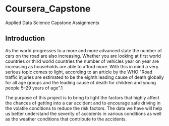 # Coursera_Capstone
Applied Data Science Capstone Assignments

## Introduction

As the world progresses to a more and more advanced state the number of cars on the road are also increasing. Whether you are looking at first world countries or third world countries the number of vehicles year on year are increasing as households are able to afford more.
With this in mind a very serious topic comes to light, according to an article by the WHO "Road traffic injuries are estimated to be the eighth leading cause of death globally for all age groups and the leading cause of death for children and young people 5–29 years of age".1

The purpose of this project is to bring to light the factors that highly affect the chances of getting into a car accident and to encourage safe driving in the volatile conditions to reduce the risk factors.
The data we have will help us better understand the severity of accidents in various conditions as well as the weather conditions that contribute to the accidents.
